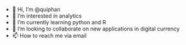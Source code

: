 - 👋 Hi, I’m @quiphan
- 👀 I’m interested in analytics
- 🌱 I’m currently learning python and R
- 💞️ I’m looking to collaborate on new applications in digital currency 
- 📫 How to reach me via email

<!---
quiphan/quiphan is a ✨ special ✨ repository because its `README.md` (this file) appears on your GitHub profile.
You can click the Preview link to take a look at your changes.
--->
